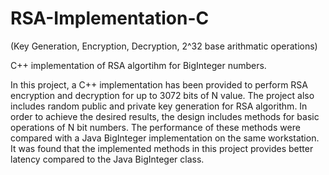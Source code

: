 # RSA-Implementation-C
(Key Generation, Encryption, Decryption, 2^32 base arithmatic operations)

C++ implementation of RSA algortihm for BigInteger numbers. 

In this project, a C++ implementation has been provided to perform RSA encryption and
decryption for up to 3072 bits of N value. The project also includes random public and private key
generation for RSA algorithm. In order to achieve the desired results, the design includes methods
for basic operations of N bit numbers. The performance of these methods were compared with a
Java BigInteger implementation on the same workstation. It was found that the implemented
methods in this project provides better latency compared to the Java BigInteger class.
